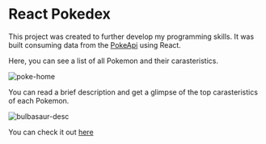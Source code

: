 # React Pokedex

This project was created to further develop my programming skills. It was built consuming data from the [PokeApi](https://pokeapi.co/) using React.

Here, you can see a list of all Pokemon and their carasteristics.

![poke-home](https://user-images.githubusercontent.com/44882277/189419822-1f46f5a7-207d-45c9-978f-3acd5f32128f.jpg)

You can read a brief description and get a glimpse of the top carasteristics of each Pokemon.

![bulbasaur-desc](https://user-images.githubusercontent.com/44882277/189420060-5d3a738f-3df9-44f7-bda0-5c3f0a8d73df.jpg)

You can check it out [here](https://noeliarios.github.io/pokedex/)
